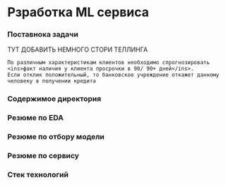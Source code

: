 <body>
  <h1>Рзработка ML сервиса</h1>
  <h3>Поставнока задачи</h3>
  <p>
    ТУТ ДОБАВИТЬ НЕМНОГО СТОРИ ТЕЛЛИНГА  
    
    По различным характеристикам клиентов необходимо спрогнозировать <ins>факт наличия у клиента просрочки в 90/ 90+ дней</ins>.
    Если отклик положительный, то банковское учреждение откажет данному человеку в получении кредита
  </p>
  <h3>Содержимое директория</h3>
  <h3>Резюме по EDA</h3>
  <h3>Резюме по отбору модели</h3>
  <h3>Резюме по сервису</h3>
  <h3>Стек технологий</h3>
</body>
